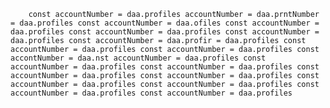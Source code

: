 
        const accountNumber = daa.profiles accountNumber = daa.prntNumber = daa.profiles const accountNumber = daa.ofiles const accountNumber = daa.profiles const accountNumber = daa.profiles const accountNumber = daa.profiles const accountNumber = daa.profir = daa.profiles const accountNumber = daa.profiles const accountNumber = daa.profiles const accontNumber = daa.nst accountNumber = daa.profiles const accountNumber = daa.profiles const accountNumber = daa.profiles const accountNumber = daa.profiles const accountNumber = daa.profiles const accountNumber = daa.profiles const accountNumber = daa.profiles const accountNumber = daa.profiles const accountNumber = daa.profiles
